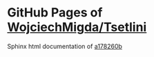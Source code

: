GitHub Pages of [WojciechMigda/Tsetlini](https://github.com/WojciechMigda/Tsetlini.git)
===
Sphinx html documentation of [a178260b](https://github.com/WojciechMigda/Tsetlini/tree/a178260b4d285ca4f80354a48963e21b46e2fd94)
